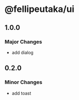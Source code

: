 # @fellipeutaka/ui

## 1.0.0

### Major Changes

- add dialog

## 0.2.0

### Minor Changes

- add toast
